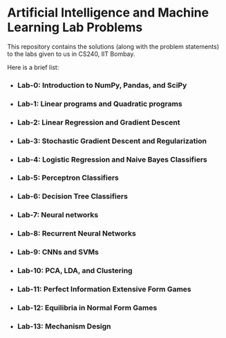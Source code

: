 # Artificial Intelligence and Machine Learning Lab Problems
This repository contains the solutions (along with the problem statements) to the labs given to us in CS240, IIT Bombay.

Here is a brief list:
- ### Lab-0: Introduction to NumPy, Pandas, and SciPy
- ### Lab-1: Linear programs and Quadratic programs
- ### Lab-2: Linear Regression and Gradient Descent
- ### Lab-3: Stochastic Gradient Descent and Regularization
- ### Lab-4: Logistic Regression and Naive Bayes Classifiers
- ### Lab-5: Perceptron Classifiers
- ### Lab-6: Decision Tree Classifiers
- ### Lab-7: Neural networks
- ### Lab-8: Recurrent Neural Networks
- ### Lab-9: CNNs and SVMs
- ### Lab-10: PCA, LDA, and Clustering
- ### Lab-11: Perfect Information Extensive Form Games
- ### Lab-12: Equilibria in Normal Form Games
- ### Lab-13: Mechanism Design